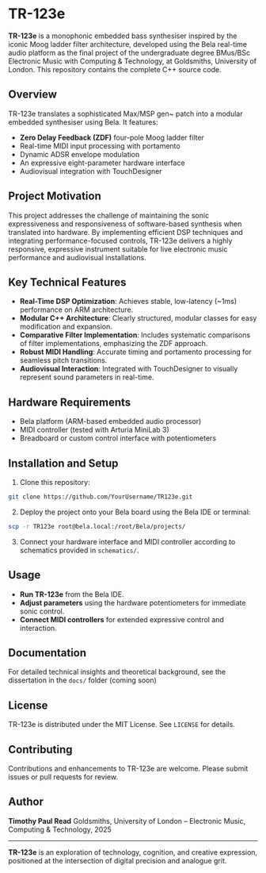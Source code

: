 # TR-123e

**TR-123e** is a monophonic embedded bass synthesiser inspired by the iconic Moog ladder filter architecture, developed using the Bela real-time audio platform as the final project of the undergraduate degree BMus/BSc Electronic Music with Computing & Technology, at Goldsmiths, University of London. This repository contains the complete C++ source code.

## Overview

TR-123e translates a sophisticated Max/MSP gen\~ patch into a modular embedded synthesiser using Bela. It features:

* **Zero Delay Feedback (ZDF)** four-pole Moog ladder filter
* Real-time MIDI input processing with portamento
* Dynamic ADSR envelope modulation
* An expressive eight-parameter hardware interface
* Audiovisual integration with TouchDesigner

## Project Motivation

This project addresses the challenge of maintaining the sonic expressiveness and responsiveness of software-based synthesis when translated into hardware. By implementing efficient DSP techniques and integrating performance-focused controls, TR-123e delivers a highly responsive, expressive instrument suitable for live electronic music performance and audiovisual installations.

## Key Technical Features

* **Real-Time DSP Optimization**: Achieves stable, low-latency (\~1ms) performance on ARM architecture.
* **Modular C++ Architecture**: Clearly structured, modular classes for easy modification and expansion.
* **Comparative Filter Implementation**: Includes systematic comparisons of filter implementations, emphasizing the ZDF approach.
* **Robust MIDI Handling**: Accurate timing and portamento processing for seamless pitch transitions.
* **Audiovisual Interaction**: Integrated with TouchDesigner to visually represent sound parameters in real-time.

## Hardware Requirements

* Bela platform (ARM-based embedded audio processor)
* MIDI controller (tested with Arturia MiniLab 3)
* Breadboard or custom control interface with potentiometers

## Installation and Setup

1. Clone this repository:

```bash
git clone https://github.com/YourUsername/TR123e.git
```

2. Deploy the project onto your Bela board using the Bela IDE or terminal:

```bash
scp -r TR123e root@bela.local:/root/Bela/projects/
```

3. Connect your hardware interface and MIDI controller according to schematics provided in `schematics/`.

## Usage

* **Run TR-123e** from the Bela IDE.
* **Adjust parameters** using the hardware potentiometers for immediate sonic control.
* **Connect MIDI controllers** for extended expressive control and interaction.

## Documentation

For detailed technical insights and theoretical background, see the dissertation in the `docs/` folder (coming soon)

## License

TR-123e is distributed under the MIT License. See `LICENSE` for details.

## Contributing

Contributions and enhancements to TR-123e are welcome. Please submit issues or pull requests for review.

## Author

**Timothy Paul Read**
Goldsmiths, University of London – Electronic Music, Computing & Technology, 2025

---

**TR-123e** is an exploration of technology, cognition, and creative expression, positioned at the intersection of digital precision and analogue grit.
